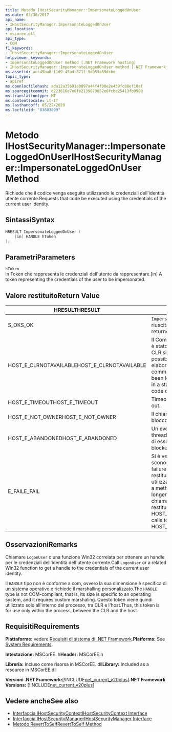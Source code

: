 ```yaml
---
title: Metodo IHostSecurityManager::ImpersonateLoggedOnUser
ms.date: 03/30/2017
api_name:
- IHostSecurityManager.ImpersonateLoggedOnUser
api_location:
- mscoree.dll
api_type:
- COM
f1_keywords:
- IHostSecurityManager::ImpersonateLoggedOnUser
helpviewer_keywords:
- ImpersonateLoggedOnUser method [.NET Framework hosting]
- IHostSecurityManager::ImpersonateLoggedOnUser method [.NET Framework hosting]
ms.assetid: acc49ba0-f1d9-45ad-871f-9d053a89dcbe
topic_type:
- apiref
ms.openlocfilehash: ada12a35691e0897a44f4f00e2e439fc08ef18af
ms.sourcegitcommit: d223616e7e6fe2139079052e6fcbe25413fb9900
ms.translationtype: MT
ms.contentlocale: it-IT
ms.lasthandoff: 05/22/2020
ms.locfileid: "83803899"
---
```

# <a name="ihostsecuritymanagerimpersonateloggedonuser-method"></a><span data-ttu-id="6724b-102">Metodo IHostSecurityManager::ImpersonateLoggedOnUser</span><span class="sxs-lookup"><span data-stu-id="6724b-102">IHostSecurityManager::ImpersonateLoggedOnUser Method</span></span>
<span data-ttu-id="6724b-103">Richiede che il codice venga eseguito utilizzando le credenziali dell'identità utente corrente.</span><span class="sxs-lookup"><span data-stu-id="6724b-103">Requests that code be executed using the credentials of the current user identity.</span></span>  
  
## <a name="syntax"></a><span data-ttu-id="6724b-104">Sintassi</span><span class="sxs-lookup"><span data-stu-id="6724b-104">Syntax</span></span>  
  
```cpp  
HRESULT ImpersonateLoggedOnUser (  
    [in] HANDLE hToken  
);  
```  
  
## <a name="parameters"></a><span data-ttu-id="6724b-105">Parametri</span><span class="sxs-lookup"><span data-stu-id="6724b-105">Parameters</span></span>  
 `hToken`  
 <span data-ttu-id="6724b-106">in Token che rappresenta le credenziali dell'utente da rappresentare.</span><span class="sxs-lookup"><span data-stu-id="6724b-106">[in] A token representing the credentials of the user to be impersonated.</span></span>  
  
## <a name="return-value"></a><span data-ttu-id="6724b-107">Valore restituito</span><span class="sxs-lookup"><span data-stu-id="6724b-107">Return Value</span></span>  
  
|<span data-ttu-id="6724b-108">HRESULT</span><span class="sxs-lookup"><span data-stu-id="6724b-108">HRESULT</span></span>|<span data-ttu-id="6724b-109">Descrizione</span><span class="sxs-lookup"><span data-stu-id="6724b-109">Description</span></span>|  
|-------------|-----------------|  
|<span data-ttu-id="6724b-110">S_OK</span><span class="sxs-lookup"><span data-stu-id="6724b-110">S_OK</span></span>|<span data-ttu-id="6724b-111">`ImpersonateLoggedOnUser`la restituzione è riuscita.</span><span class="sxs-lookup"><span data-stu-id="6724b-111">`ImpersonateLoggedOnUser` returned successfully.</span></span>|  
|<span data-ttu-id="6724b-112">HOST_E_CLRNOTAVAILABLE</span><span class="sxs-lookup"><span data-stu-id="6724b-112">HOST_E_CLRNOTAVAILABLE</span></span>|<span data-ttu-id="6724b-113">Il Common Language Runtime (CLR) non è stato caricato in un processo oppure CLR si trova in uno stato in cui non è possibile eseguire codice gestito o elaborare la chiamata correttamente.</span><span class="sxs-lookup"><span data-stu-id="6724b-113">The common language runtime (CLR) has not been loaded into a process, or the CLR is in a state in which it cannot run managed code or process the call successfully.</span></span>|  
|<span data-ttu-id="6724b-114">HOST_E_TIMEOUT</span><span class="sxs-lookup"><span data-stu-id="6724b-114">HOST_E_TIMEOUT</span></span>|<span data-ttu-id="6724b-115">Timeout della chiamata.</span><span class="sxs-lookup"><span data-stu-id="6724b-115">The call timed out.</span></span>|  
|<span data-ttu-id="6724b-116">HOST_E_NOT_OWNER</span><span class="sxs-lookup"><span data-stu-id="6724b-116">HOST_E_NOT_OWNER</span></span>|<span data-ttu-id="6724b-117">Il chiamante non è il proprietario del blocco.</span><span class="sxs-lookup"><span data-stu-id="6724b-117">The caller does not own the lock.</span></span>|  
|<span data-ttu-id="6724b-118">HOST_E_ABANDONED</span><span class="sxs-lookup"><span data-stu-id="6724b-118">HOST_E_ABANDONED</span></span>|<span data-ttu-id="6724b-119">Un evento è stato annullato mentre un thread bloccato o Fiber era in attesa su di esso.</span><span class="sxs-lookup"><span data-stu-id="6724b-119">An event was canceled while a blocked thread or fiber was waiting on it.</span></span>|  
|<span data-ttu-id="6724b-120">E_FAIL</span><span class="sxs-lookup"><span data-stu-id="6724b-120">E_FAIL</span></span>|<span data-ttu-id="6724b-121">Si è verificato un errore irreversibile sconosciuto.</span><span class="sxs-lookup"><span data-stu-id="6724b-121">An unknown catastrophic failure occurred.</span></span> <span data-ttu-id="6724b-122">Quando un metodo restituisce E_FAIL, CLR non è più utilizzabile all'interno del processo.</span><span class="sxs-lookup"><span data-stu-id="6724b-122">When a method returns E_FAIL, the CLR is no longer usable within the process.</span></span> <span data-ttu-id="6724b-123">Le chiamate successive ai metodi di hosting restituiscono HOST_E_CLRNOTAVAILABLE.</span><span class="sxs-lookup"><span data-stu-id="6724b-123">Subsequent calls to hosting methods return HOST_E_CLRNOTAVAILABLE.</span></span>|  
  
## <a name="remarks"></a><span data-ttu-id="6724b-124">Osservazioni</span><span class="sxs-lookup"><span data-stu-id="6724b-124">Remarks</span></span>  
 <span data-ttu-id="6724b-125">Chiamare `LogonUser` o una funzione Win32 correlata per ottenere un handle per le credenziali dell'identità dell'utente corrente.</span><span class="sxs-lookup"><span data-stu-id="6724b-125">Call `LogonUser` or a related Win32 function to get a handle to the credentials of the current user identity.</span></span>  
  
 <span data-ttu-id="6724b-126">Il `HANDLE` tipo non è conforme a com, ovvero la sua dimensione è specifica di un sistema operativo e richiede il marshalling personalizzato.</span><span class="sxs-lookup"><span data-stu-id="6724b-126">The `HANDLE` type is not COM-compliant, that is, its size is specific to an operating system, and it requires custom marshaling.</span></span> <span data-ttu-id="6724b-127">Questo token viene quindi utilizzato solo all'interno del processo, tra CLR e l'host.</span><span class="sxs-lookup"><span data-stu-id="6724b-127">Thus, this token is for use only within the process, between the CLR and the host.</span></span>  
  
## <a name="requirements"></a><span data-ttu-id="6724b-128">Requisiti</span><span class="sxs-lookup"><span data-stu-id="6724b-128">Requirements</span></span>  
 <span data-ttu-id="6724b-129">**Piattaforme:** vedere [Requisiti di sistema di .NET Framework](../../get-started/system-requirements.md).</span><span class="sxs-lookup"><span data-stu-id="6724b-129">**Platforms:** See [System Requirements](../../get-started/system-requirements.md).</span></span>  
  
 <span data-ttu-id="6724b-130">**Intestazione:** MSCorEE. h</span><span class="sxs-lookup"><span data-stu-id="6724b-130">**Header:** MSCorEE.h</span></span>  
  
 <span data-ttu-id="6724b-131">**Libreria:** Incluso come risorsa in MSCorEE. dll</span><span class="sxs-lookup"><span data-stu-id="6724b-131">**Library:** Included as a resource in MSCorEE.dll</span></span>  
  
 <span data-ttu-id="6724b-132">**Versioni .NET Framework:**[!INCLUDE[net_current_v20plus](../../../../includes/net-current-v20plus-md.md)]</span><span class="sxs-lookup"><span data-stu-id="6724b-132">**.NET Framework Versions:** [!INCLUDE[net_current_v20plus](../../../../includes/net-current-v20plus-md.md)]</span></span>  
  
## <a name="see-also"></a><span data-ttu-id="6724b-133">Vedere anche</span><span class="sxs-lookup"><span data-stu-id="6724b-133">See also</span></span>

- [<span data-ttu-id="6724b-134">Interfaccia IHostSecurityContext</span><span class="sxs-lookup"><span data-stu-id="6724b-134">IHostSecurityContext Interface</span></span>](ihostsecuritycontext-interface.md)
- [<span data-ttu-id="6724b-135">Interfaccia IHostSecurityManager</span><span class="sxs-lookup"><span data-stu-id="6724b-135">IHostSecurityManager Interface</span></span>](ihostsecuritymanager-interface.md)
- [<span data-ttu-id="6724b-136">Metodo RevertToSelf</span><span class="sxs-lookup"><span data-stu-id="6724b-136">RevertToSelf Method</span></span>](ihostsecuritymanager-reverttoself-method.md)
